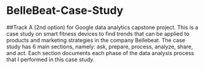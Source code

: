 # BelleBeat-Case-Study
##Track A (2nd option) for Google data analytics capstone project.
This is a case study on smart fitness devices to find trends that can be applied to products and marketing strategies in the company Bellebeat.
The case study has 6 main sections, namely: ask, prepare, process, analyze, share, and act. Each section documents each phase of the data analysis process that I performed in this case study.
